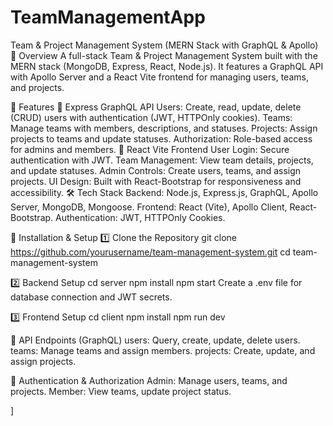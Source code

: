 # TeamManagementApp

Team & Project Management System (MERN Stack with GraphQL & Apollo)
🚀 Overview
A full-stack Team & Project Management System built with the MERN stack (MongoDB, Express, React, Node.js). It features a GraphQL API with Apollo Server and a React Vite frontend for managing users, teams, and projects.

📌 Features
🔹 Express GraphQL API
Users: Create, read, update, delete (CRUD) users with authentication (JWT, HTTPOnly cookies).
Teams: Manage teams with members, descriptions, and statuses.
Projects: Assign projects to teams and update statuses.
Authorization: Role-based access for admins and members.
🔹 React Vite Frontend
User Login: Secure authentication with JWT.
Team Management: View team details, projects, and update statuses.
Admin Controls: Create users, teams, and assign projects.
UI Design: Built with React-Bootstrap for responsiveness and accessibility.
🛠️ Tech Stack
Backend: Node.js, Express.js, GraphQL, Apollo Server, MongoDB, Mongoose.
Frontend: React (Vite), Apollo Client, React-Bootstrap.
Authentication: JWT, HTTPOnly Cookies.

🚀 Installation & Setup
1️⃣ Clone the Repository
git clone https://github.com/yourusername/team-management-system.git
cd team-management-system

2️⃣ Backend Setup
cd server
npm install
npm start
Create a .env file for database connection and JWT secrets.

3️⃣ Frontend Setup
cd client
npm install
npm run dev



📜 API Endpoints (GraphQL)
users: Query, create, update, delete users.
teams: Manage teams and assign members.
projects: Create, update, and assign projects.

🔐 Authentication & Authorization
Admin: Manage users, teams, and projects.
Member: View teams, update project status.

]
